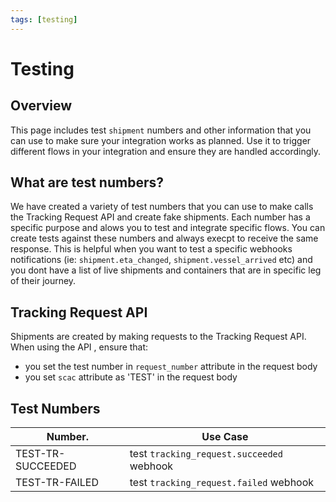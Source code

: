 ```yaml
---
tags: [testing]
---
```


# Testing

## Overview
This page includes test `shipment` numbers and other information that you can use to make sure your integration works as planned. Use it to trigger different flows in your integration and ensure they are handled accordingly.

## What are test numbers?

We have created a variety of test numbers that you can use to make calls the  Tracking Request API and create fake shipments. Each number has a specific purpose and alows you to test and integrate specific flows. You can create tests against these numbers and always execpt to receive the same response. 
This is helpful when you want to test a specific webhooks notifications (ie: `shipment.eta_changed`, `shipment.vessel_arrived` etc) and you dont have a list of live shipments and containers that are in specific leg of their journey. 


## Tracking Request API 
Shipments are created by making requests to the Tracking Request API. 
When using the API , ensure that:
- you set the test number in `request_number` attribute in the request body 
- you set `scac` attribute as 'TEST' in the request body 


## Test Numbers

Number.            | Use Case
-------------------|---------
 TEST-TR-SUCCEEDED | test `tracking_request.succeeded` webhook 
 TEST-TR-FAILED    | test `tracking_request.failed` webhook